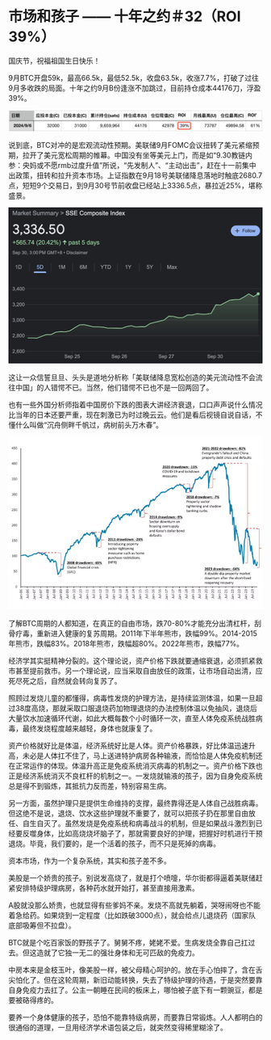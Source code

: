 # 市场和孩子 —— 十年之约＃32（ROI 39%）

国庆节，祝福祖国生日快乐！

9月BTC开盘59k，最高66.5k，最低52.5k，收盘63.5k，收涨7.7%，打破了过往9月多收跌的局面。十年之约9月B份逢涨不加跳过，目前持仓成本44176刀，浮盈39%。

![](2024-10-01-A01.png)

说到底，BTC对冲的是宏观流动性预期。美联储9月FOMC会议扭转了美元紧缩预期，拉开了美元宽松周期的帷幕。中国没有坐等美元上门，而是如“9.30教链内参：央妈或不愿rmb过度升值”所说，“先发制人”、“主动出击”，赶在十一前集中出政策，扭转和拉升资本市场。上证指数在9月18号美联储降息落地时触底2680.7点，短短9个交易日，到9月30号节前收盘已经站上3336.5点，暴拉近25%，堪称盛景。

![](2024-10-01-A02.jpeg)

这让一众信誓旦旦、头头是道地分析称「美联储降息宽松创造的美元流动性不会流往中国」的人错愕不已。当然，他们错愕不已也不是一回两回了。

也有一些外国分析师指着中国房价下跌的图表大讲经济衰退，口口声声说什么情况比当年的日本还要严重，现在刺激已为时过晚云云。他们是看后视镜自说自话，不懂什么叫做“沉舟侧畔千帆过，病树前头万木春”。

![](2024-10-01-A03.png)

了解BTC周期的人都知道，在真正的自由市场，跌70-80%才能充分出清杠杆，刮骨疗毒，重新进入健康的复苏周期。2011年下半年熊市，跌幅99%。2014-2015年熊市，跌幅83%。2018年熊市，跌幅超80%。2022年熊市，跌幅77%。

经济学其实挺精神分裂的。这个理论说，资产价格下跌就要通缩衰退，必须抓紧救市甚至提前救市。另一个理论说，应当采取自由放任的政策，让市场自动出清，应死尽死之后，自然就会转向复苏了。

照顾过发烧儿童的都懂得，病毒性发烧的护理方法，是持续监测体温，如果一旦超过38度高烧，那就采取口服退烧药加物理退烧的办法控制体温以免抽风，退烧后大量饮水加速循环代谢，如此大概每数个小时循环一次，直至人体免疫系统战胜病毒，最终发烧程度越来越轻，身体也就康复了。

资产价格就好比是体温，经济系统好比是人体。资产价格暴跌，好比体温迅速升高，未必是人体扛不住了，马上送进特护病房各种输液，而恰恰是人体免疫机制还在正常运作的体现。体温升高正是免疫系统消灭病毒的机制之一。资产价格下跌也正是经济系统消灭不良杠杆的机制之一。一发烧就输液的孩子，因为自身免疫系统总是得不到锻炼，其抵抗力反而差，特别容易生病。

另一方面，虽然护理只是提供生命维持的支撑，最终靠得还是人体自己战胜病毒。但这绝不是说，退烧、饮水这些护理就不重要了，就可以把孩子扔在那里自由放任、自生自灭了。虽然发烧是免疫系统和病毒战斗的机制，但是如果战斗激烈到已经要反噬身体，比如高烧烧坏脑子了，那就需要良好的护理，把握好时机进行干预退烧。毕竟，我们要的，是一个活着的孩子，而不只是死掉的病毒。

资本市场，作为一个复杂系统，其实和孩子差不多。

美股是一个娇贵的孩子。别说发高烧了，就是打个喷嚏，华尔街都得逼着美联储赶紧安排特级护理病房，各种药水就开始打，甚至直接用激素。

A股就没那么娇贵，也就显得有些爹妈不亲。发烧不高就先躺着，哭呀闹呀也不能着急给药。如果烧到一定程度（比如跌破3000点），就会给点儿退烧药（国家队底部吸筹但不拉盘）。

BTC就是个吃百家饭的野孩子了。舅舅不疼，姥姥不爱。生病发烧全靠自己扛过去。但这造就了它独一无二的强壮身体和无可匹敌的免疫力。

中房本来是金枝玉叶，像美股一样，被父母精心呵护的。放在手心怕摔了，含在舌尖怕化了。但在这轮周期，新旧动能转换，失去了特级护理的待遇，于是突然要靠自身免疫力去扛了。公主一朝睡在民间的板床上，哪怕被子底下有一颗豌豆，都是要被硌得疼的。

要养一个身体健康的孩子，恐怕不能靠特级病房，而要靠日常锻炼。人人都明白的很通俗的道理，一旦用经济学术语包装之后，就突然变得稀里糊涂了。
